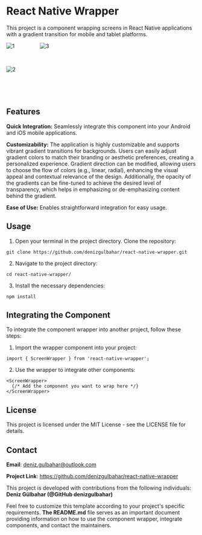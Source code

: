 <h1>React Native Wrapper</h1>  

This project is a component wrapping screens in React Native applications with a gradient transition for mobile and tablet platforms.

![1](https://github.com/user-attachments/assets/31a794f8-81bb-4187-9a35-46df3ea4c548)  &nbsp; &nbsp; &nbsp; &nbsp;  &nbsp; &nbsp; &nbsp; &nbsp;
![3](https://github.com/user-attachments/assets/45621f67-fbf1-4225-8c73-74a870255b20)

&nbsp;

![2](https://github.com/user-attachments/assets/84c80c0d-6360-44e2-ae9e-a7e1d796e88f)
 
&nbsp;

&nbsp;


 
<h2>Features</h2>

**Quick Integration:** Seamlessly integrate this component into your Android and iOS mobile applications.

**Customizability:** The application is highly customizable and supports vibrant gradient transitions for backgrounds. Users can easily adjust gradient colors to match their branding or aesthetic preferences, creating a personalized experience. Gradient direction can be modified, allowing users to choose the flow of colors (e.g., linear, radial), enhancing the visual appeal and contextual relevance of the design. Additionally, the opacity of the gradients can be fine-tuned to achieve the desired level of transparency, which helps in emphasizing or de-emphasizing content behind the gradient.

**Ease of Use:** Enables straightforward integration for easy usage.

<h2>Usage</h2>

1. Open your terminal in the project directory. Clone the repository:
```zh 
git clone https://github.com/denizgulbahar/react-native-wrapper.git
```
2. Navigate to the project directory:
```zh 
cd react-native-wrapper/
```
3. Install the necessary dependencies:
```zh 
npm install
```
<h2>Integrating the Component</h2>

To integrate the component wrapper into another project, follow these steps:

1. Import the wrapper component into your project:
```zh 
import { ScreenWrapper } from 'react-native-wrapper';
```
2. Use the wrapper to integrate other components:
```zh 
<ScreenWrapper>
  {/* Add the component you want to wrap here */}
</ScreenWrapper>
```
<h2>License</h2>
This project is licensed under the MIT License - see the LICENSE file for details.
<h2>Contact</h2>

**Email**: deniz.gulbahar@outlook.com

**Project Link**: https://github.com/denizgulbahar/react-native-wrapper

This project is developed with contributions from the following individuals: **Deniz Gülbahar (@GitHub denizgulbahar)**

Feel free to customize this template according to your project's specific requirements. **The README.md** file serves as an important document providing information on how to use the component wrapper, integrate components, and contact the maintainers.